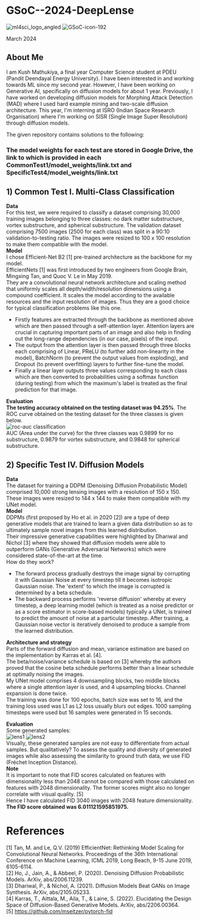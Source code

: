 # GSoC--2024-DeepLense
![ml4sci_logo_angled](https://github.com/0-kush-0/GSoC--2024-DeepLense/assets/98215349/92f19fd2-feac-425d-8a45-a88090665a67)                   ![GSoC-icon-192](https://github.com/0-kush-0/GSoC--2024-DeepLense/assets/98215349/19ef0353-a205-4dd7-9d23-5dffe6dc40e2)  


March 2024
## About Me  
I am Kush Mathukiya, a final year Computer Science student at PDEU (Pandit Deendayal Energy University). I have been interested in and working towards ML since my second year. However, I have been working on Generative AI, specifically on diffusion models for about 1 year. Previously, I have worked on developing diffusion models for Morphing Attack Detection (MAD) where I used hard example mining and two-scale diffusion architecture. This year, I'm interning at ISRO (Indian Space Research Organisation) where I'm working on SISR (Single Image Super Resolution) through diffusion models.  


The given repository contains solutions to the following:  
### **The model weights for each test are stored in Google Drive, the link to which is provided in each CommonTest1/model_weights/link.txt and SpecificTest4/model_weights/link.txt**  
## 1) Common Test I. Multi-Class Classification  
**Data**  
For this test, we were required to classify a dataset comprising 30,000 training images belonging to three classes: no dark matter substructure, vortex substructure, and spherical substructure. The validation dataset comprising 7500 images (2500 for each class) was split in a 90:10 validation-to-testing ratio. The images were resized to 100 x 100 resolution to make them compatible with the model.  
**Model**  
 I chose Efficient-Net B2 [1] pre-trained architecture as the backbone for my model.  
EfficientNets [1] was first introduced by two engineers from Google Brain, Mingxing Tan, and Quoc V. Le in May 2019.  
They are a convolutional neural network architecture and scaling method that uniformly scales all depth/width/resolution dimensions using a compound coefficient.
It scales the model according to the available resources and the input resolution of images. Thus they are a good choice for typical classification problems like this one.

* Firstly features are extracted through the backbone as mentioned above which are then passed through a self-attention layer. Attention layers are crucial in capturing important parts of an image and also help in finding out the long-range dependencies (in our case, pixels) of the input.
* The output from the attention layer is then passed through three blocks each comprising of Linear, PReLU (to further add non-linearity in the model), BatchNorm (to prevent the output values from exploding), and Dropout (to prevent overfitting) layers to further fine-tune the model.
* Finally a linear layer outputs three values corresponding to each class which are then converted to probabilities using a softmax function (during testing) from which the maximum's label is treated as the final prediction for that image.

**Evaluation**  
**The testing accuracy obtained on the testing dataset was 94.25%**. The ROC curve obtained on the testing dataset for the three classes is given below.  
![roc-auc classification](https://github.com/0-kush-0/GSoC--2024-DeepLense/assets/98215349/31998a91-17a4-4426-b444-33890590f016)  
AUC (Area under the curve) for the three classes was 0.9899 for no substructure, 0.9879 for vortex substructure, and 0.9848 for spherical substructure.  

## 2) Specific Test IV. Diffusion Models  
**Data**  
The dataset for training a DDPM (Denoising Diffusion Probabilistic Model) comprised 10,000 strong lensing images with a resolution of 150 x 150. These images were resized to 144 x 144 to make them compatible with my UNet model.  
**Model**  
DDPMs (first proposed by Ho et al. in 2020 [2]) are a type of deep generative models that are trained to learn a given data distribution so as to ultimately sample novel images from this learned distribution.  
Their impressive generative capabilities were highlighted by Dhariwal and Nichol [3] where they showed that diffusion models were able to outperform GANs (Generative Adversarial Networks) which were considered state-of-the-art at the time.  
How do they work?  
* The forward process gradually destroys the image signal by corrupting it with Gaussian Noise at every timestep till it becomes isotropic Gaussian noise. The 'extent' to which the image is corrupted is determined by a beta schedule.
* The backward process performs 'reverse diffusion' whereby at every timestep, a deep learning model (which is treated as a noise predictor or as a score estimator in score-based models) typically a UNet, is trained to predict the amount of noise at a particular timestep. After training, a Gaussian noise vector is iteratively denoised to produce a sample from the learned distribution.  

**Architecture and strategy**  
Parts of the forward diffusion and mean, variance estimation are based on the implementation by Karras et al. [4].  
The beta/noise/variance schedule is based on [3] whereby the authors proved that the cosine beta schedule performs better than a linear schedule at optimally noising the images.  
My UNet model comprises 4 downsampling blocks, two middle blocks where a single attention layer is used, and 4 upsampling blocks. Channel expansion is done twice.  
The training was done for 100 epochs, batch size was set to 16, and the training loss used was L1 as L2 loss usually blurs out edges. 1000 sampling timesteps were used but 16 samples were generated in 15 seconds.  

**Evaluation**  
Some generated samples:  
![lens1](https://github.com/0-kush-0/GSoC--2024-DeepLense/assets/98215349/efe1658c-05d8-414d-be72-b556bd5db7d0) ![lens2](https://github.com/0-kush-0/GSoC--2024-DeepLense/assets/98215349/687d41fd-1608-4629-996b-ffb89bb773fd)  
Visually, these generated samples are not easy to differentiate from actual samples. But qualitatively? To assess the quality and diversity of generated images while also assessing the similarity to ground truth data, we use FID (Fréchet Inception Distance).   
**Note**  
It is important to note that FID scores calculated on features with dimensionality less than 2048 cannot be compared with those calculated on features with 2048 dimensionality. The former scores might also no longer correlate with visual quality. [5]    
Hence I have calculated FID 3040 images with 2048 feature dimensionality. **The FID score obtained was 6.011121595851975.** 

# References  
[1] Tan, M. and Le, Q.V. (2019) EfficientNet: Rethinking Model Scaling for Convolutional Neural Networks. Proceedings of the 36th International Conference on Machine Learning, ICML 2019, Long Beach, 9-15 June 2019, 6105-6114.  
[2] Ho, J., Jain, A., & Abbeel, P. (2020). Denoising Diffusion Probabilistic Models. ArXiv, abs/2006.11239.  
[3] Dhariwal, P., & Nichol, A. (2021). Diffusion Models Beat GANs on Image Synthesis. ArXiv, abs/2105.05233.  
[4] Karras, T., Aittala, M., Aila, T., & Laine, S. (2022). Elucidating the Design Space of Diffusion-Based Generative Models. ArXiv, abs/2206.00364.  
[5] https://github.com/mseitzer/pytorch-fid  
